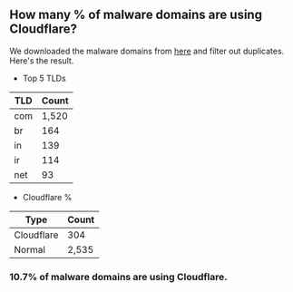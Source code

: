 ## How many % of malware domains are using Cloudflare?


We downloaded the malware domains from [here](https://urlhaus.abuse.ch) and filter out duplicates.
Here's the result.


[//]: # (start replacement)


- Top 5 TLDs

| TLD | Count |
| --- | --- |
| com | 1,520 |
| br | 164 |
| in | 139 |
| ir | 114 |
| net | 93 |


- Cloudflare %

| Type | Count |
| --- | --- |
| Cloudflare | 304 |
| Normal | 2,535 |


### 10.7% of malware domains are using Cloudflare.